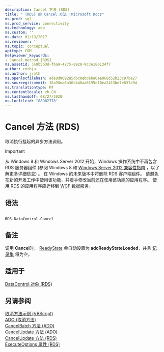 ```yaml
---
description: Cancel 方法 (RDS)
title: " (RDS) 的 Cancel 方法 |Microsoft Docs"
ms.prod: sql
ms.prod_service: connectivity
ms.technology: ado
ms.custom: ''
ms.date: 01/19/2017
ms.reviewer: ''
ms.topic: conceptual
apitype: COM
helpviewer_keywords:
- Cancel method [RDS]
ms.assetid: 560b5b3d-fba9-4275-8920-9c3e186134f7
author: rothja
ms.author: jroth
ms.openlocfilehash: ade9d0092a5dbc0ebdaba0ae968d52b23c97ba27
ms.sourcegitcommit: 18a98ea6a30d448aa6195e10ea2413be7e837e94
ms.translationtype: MT
ms.contentlocale: zh-CN
ms.lasthandoff: 08/27/2020
ms.locfileid: "88982778"
---
```

# <a name="cancel-method-rds"></a>Cancel 方法 (RDS)
取消执行挂起的异步方法调用。  
  
> [!IMPORTANT]
>  从 Windows 8 和 Windows Server 2012 开始，Windows 操作系统中不再包含 RDS 服务器组件 (参阅 Windows 8 和 [Windows Server 2012 兼容性指南](https://www.microsoft.com/download/details.aspx?id=27416) ，以了解更多详细信息) 。 在 Windows 的未来版本中将删除 RDS 客户端组件。 请避免在新的开发工作中使用该功能，并着手修改当前还在使用该功能的应用程序。 使用 RDS 的应用程序应迁移到 [WCF 数据服务](https://go.microsoft.com/fwlink/?LinkId=199565)。  
  
## <a name="syntax"></a>语法  
  
```  
  
RDS.DataControl.Cancel  
```  
  
## <a name="remarks"></a>备注  
 调用 **Cancel**时， [ReadyState](./readystate-property-rds.md) 会自动设置为 **adcReadyStateLoaded**，并且 [记录集](../ado-api/recordset-object-ado.md) 将为空。  
  
## <a name="applies-to"></a>适用于  
 [DataControl 对象 (RDS)](./datacontrol-object-rds.md)  
  
## <a name="see-also"></a>另请参阅  
 [取消方法示例 (VBScript) ](./cancel-method-example-vbscript.md)   
 [ADO (取消方法) ](../ado-api/cancel-method-ado.md)   
 [CancelBatch 方法 (ADO) ](../ado-api/cancelbatch-method-ado.md)   
 [CancelUpdate 方法 (ADO) ](../ado-api/cancelupdate-method-ado.md)   
 [CancelUpdate 方法 (RDS) ](./cancelupdate-method-rds.md)   
 [ExecuteOptions 属性 (RDS)](./executeoptions-property-rds.md)